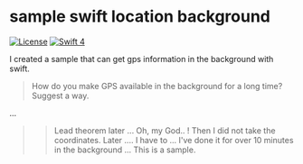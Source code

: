 # sample swift location background


[![License](http://img.shields.io/badge/License-MIT-green.svg?style=flat)](https://github.com/ClintJang/sample-swift-location-background/blob/master/LICENSE) [![Swift 4](https://img.shields.io/badge/swift-4.0-orange.svg?style=flat)](https://swift.org) 

I created a sample that can get gps information in the background with swift.

> How do you make GPS available in the background for a long time? Suggest a way.

...
>>Lead theorem later ...
Oh, my God.. ! Then I did not take the coordinates.
Later .... I have to ...
I've done it for over 10 minutes in the background ...
This is a sample.
